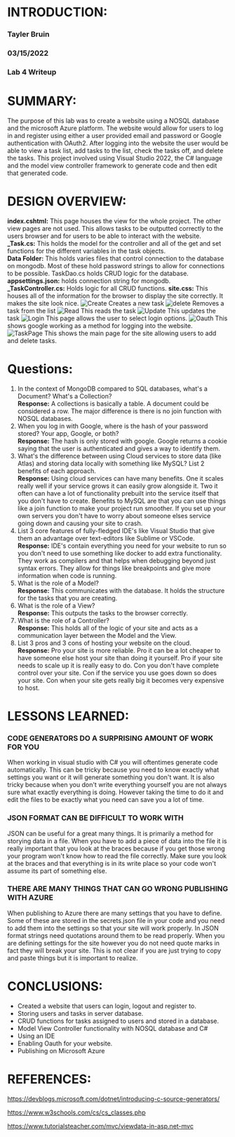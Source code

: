 # INTRODUCTION:
### Tayler Bruin <br>
### 03/15/2022 <br>
### Lab 4 Writeup <br>
# SUMMARY:
The purpose of this lab was to create a website using a NOSQL database and the microsoft Azure platform. The website would allow for users to
log in and register using either a user provided email and password or Google authentication with OAuth2. After logging into the website the user
would be able to view a task list, add tasks to the list, check the tasks off, and delete the tasks. This project involved using Visual Studio 2022,
the C# language and the model view controller framework to generate code and then edit that generated code.
# DESIGN OVERVIEW:
**index.cshtml:** This page houses the view for the whole project. The other view pages are not used. This allows tasks to be outputted correctly to the users browser and for users to be able to interact with the website. <br>
**_Task.cs:** This holds the model for the controller and all of the get and set functions for the different variables in the task objects. <br>
**Data Folder:** This holds varies files that control connection to the database on mongodb. Most of these hold password strings to allow for connections to be possible. TaskDao.cs holds CRUD logic for the database. <br>
**appsettings.json:** holds connection string for mongodb. <br>
**_TaskController.cs:** Holds logic for all CRUD functions. 
**site.css:** This houses all of the information for the browser to display the site correctly. It makes the site look nice.
![Create](CreateLab4.png)
Creates a new task
![delete](Delete.png)
Removes a task from the list
![Read](readLab4.png)
This reads the task
![Update](UpdateLab4.png)
This updates the task
![Login](Login.PNG)
This page allows the user to select login options.
![Oauth](OauthPage.PNG)
This shows google working as a method for logging into the website.
![TaskPage](TaskPage.PNG)
This shows the main page for the site allowing users to add and delete tasks. <br>
# Questions:
1. In the context of MongoDB compared to SQL databases, what's a Document? What's a Collection? <br>
**Response:** A collections is basically a table. A document could be considered a row. The major difference is there is no join function with NOSQL databases.
2. When you log in with Google, where is the hash of your password stored? Your app, Google, or both? <br>
**Response:** The hash is only stored with google. Google returns a cookie saying that the user is authenticated and gives a way to identify them.
3. What's the difference between using Cloud services to store data (like Atlas) and storing data locally with something like MySQL? List 2 benefits of each approach. <br>
**Response:** Using cloud services can have many benefits. One it scales really well if your service grows it can easily grow alongside it. Two it often can have a lot of functionality prebuilt into the service itself that you don't have to create. Benefits to MySQL are that you can use things like a join function to make your project run smoother. If you set up your own servers you don't have to worry about someone elses service going down and causing your site to crash.
4. List 3 core features of fully-fledged IDE's like Visual Studio that give them an advantage over text-editors like Sublime or VSCode.<br>
**Response:** IDE's contain everything you need for your website to run so you don't need to use something like docker to add extra functionality. They work as compilers and that helps when debugging beyond just syntax errors. They allow for things like breakpoints and give more information when code is running.
5. What is the role of a Model?<br>
**Response:**
This communicates with the database. It holds the structure for the tasks that you are creating.
6. What is the role of a View?<br>
**Response:** This outputs the tasks to the browser correctly.
7. What is the role of a Controller?<br>
**Response:** This holds all of the logic of your site and acts as a communication layer between the Model and the View.
8. List 3 pros and 3 cons of hosting your website on the cloud.<br>
**Response:** Pro your site is more reliable. Pro it can be a lot cheaper to have someone else host your site than doing it yourself. Pro if your site needs to scale up it is really easy to do. Con you don't have complete control over your site. Con if the service you use goes down so does your site. Con when your site gets really big it becomes very expensive to host.
# LESSONS LEARNED:
### CODE GENERATORS DO A SURPRISING AMOUNT OF WORK FOR YOU
When working in visual studio with C# you will oftentimes generate code automatically. This can be tricky because you need to know exactly what settings you want or it will generate something you don't want. It is also tricky because when you don't write everything yourself you are not always sure what exactly everything is doing. However taking the time to do it and edit the files to be exactly what you need can save you a lot of time.
### JSON FORMAT CAN BE DIFFICULT TO WORK WITH
JSON can be useful for a great many things. It is primarily a method for storying data in a file. When you have to add a piece of data into the file it is really important that you look at the braces because if you get those wrong your program won't know how to read the file correctly. Make sure you look at the braces and that everything is in its write place so your code won't assume its part of something else.
### THERE ARE MANY THINGS THAT CAN GO WRONG PUBLISHING WITH AZURE
When publishing to Azure there are many settings that you have to define. Some of these are stored in the secrets.json file in your code and you need to add them into the settings so that your site will work properly. In JSON format strings need quotations around them to be read properly. When you are defining settings for the site however you do not need quote marks in fact they will break your site. This is not clear if you are just trying to copy and paste things but it is important to realize.
# CONCLUSIONS:
- Created a website that users can login, logout and register to.
- Storing users and tasks in server database.
- CRUD functions for tasks assigned to users and stored in a database.
- Model View Controller functionality with NOSQL database and C#
- Using an IDE
- Enabling Oauth for your website.
- Publishing on Microsoft Azure
# REFERENCES:
https://devblogs.microsoft.com/dotnet/introducing-c-source-generators/ <br>

https://www.w3schools.com/cs/cs_classes.php

https://www.tutorialsteacher.com/mvc/viewdata-in-asp.net-mvc <br>